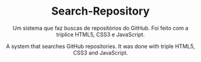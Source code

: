 # <h1 align="center">Search-Repository</h1>

<p align="center">Um sistema que faz buscas de repositórios do GitHub. Foi feito com a tríplice HTML5, CSS3 e JavaScript.</p>

<p align="center">A system that searches GitHub repositories. It was done with triple HTML5, CSS3 and JavaScript.</p>
